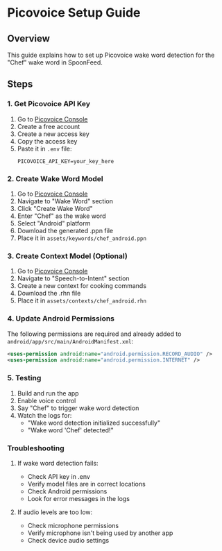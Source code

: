 # Picovoice Setup Guide

## Overview
This guide explains how to set up Picovoice wake word detection for the "Chef" wake word in SpoonFeed.

## Steps

### 1. Get Picovoice API Key
1. Go to [Picovoice Console](https://console.picovoice.ai/)
2. Create a free account
3. Create a new access key
4. Copy the access key
5. Paste it in `.env` file:
   ```
   PICOVOICE_API_KEY=your_key_here
   ```

### 2. Create Wake Word Model
1. Go to [Picovoice Console](https://console.picovoice.ai/)
2. Navigate to "Wake Word" section
3. Click "Create Wake Word"
4. Enter "Chef" as the wake word
5. Select "Android" platform
6. Download the generated .ppn file
7. Place it in `assets/keywords/chef_android.ppn`

### 3. Create Context Model (Optional)
1. Go to [Picovoice Console](https://console.picovoice.ai/)
2. Navigate to "Speech-to-Intent" section
3. Create a new context for cooking commands
4. Download the .rhn file
5. Place it in `assets/contexts/chef_android.rhn`

### 4. Update Android Permissions
The following permissions are required and already added to `android/app/src/main/AndroidManifest.xml`:
```xml
<uses-permission android:name="android.permission.RECORD_AUDIO" />
<uses-permission android:name="android.permission.INTERNET" />
```

### 5. Testing
1. Build and run the app
2. Enable voice control
3. Say "Chef" to trigger wake word detection
4. Watch the logs for:
   - "Wake word detection initialized successfully"
   - "Wake word 'Chef' detected!"

### Troubleshooting
1. If wake word detection fails:
   - Check API key in .env
   - Verify model files are in correct locations
   - Check Android permissions
   - Look for error messages in the logs

2. If audio levels are too low:
   - Check microphone permissions
   - Verify microphone isn't being used by another app
   - Check device audio settings 